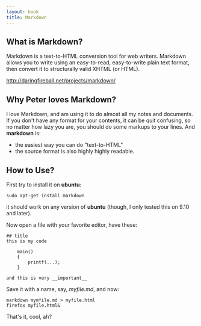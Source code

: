 ```yaml
---
layout: book
title: Markdown
---
```


## What is Markdown?
Markdown is a text-to-HTML conversion tool for web writers. Markdown allows
you to write using an easy-to-read, easy-to-write plain text format, then
convert it to structurally valid XHTML (or HTML).

<http://daringfireball.net/projects/markdown/>

## Why Peter loves Markdown?

I love Markdown, and am using it to do almost all my notes and documents. If
you don't have any format for your contents, it can be quit confusing, so
no matter how lazy you are, you should do some markups to your lines. And
__markdown__ is:

 - the easiest way you can do "text-to-HTML"
 - the source format is also highly highly readable.

## How to Use?

First try to install it on __ubuntu__:

    sudo apt-get install markdown

it should work on any version of __ubuntu__ (though, I only tested this on 9.10 and later).

Now open a file with your favorite editor, have these:

    ## title
    this is my code
        
        main()
        {
            printf(...);
        }

    and this is very __important__

Save it with a name, say, _myfile.md_, and now:

    markdown mymfile.md > myfile.html
    firefox myfile.html&

That's it, cool, ah?
